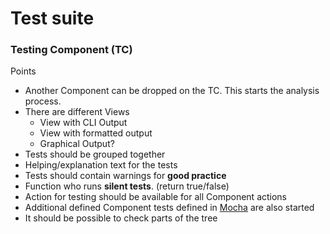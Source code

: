 # Test suite

### Testing Component (TC)

Points

- Another Component can be dropped on the TC. This starts the analysis process.
- There are different Views
  - View with CLI Output
  - View with formatted output
  - Graphical Output?
- Tests should be grouped together
- Helping/explanation text for the tests
- Tests should contain warnings for **good practice**
- Function who runs **silent tests**. (return true/false)
- Action for testing should be available for all Component actions
- Additional defined Component tests defined in [Mocha](https://mochajs.org/) are also started
- It should be possible to check parts of the tree